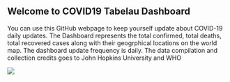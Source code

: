 ## Welcome to COVID19 Tabelau Dashboard

You can use this GitHub webpage to keep yourself update about COVID-19 daily updates. The Dashboard represents the total confirmed, total deaths, total recovered cases along with their geogrphical locations on the world map. The dashboard update frequency is daily. The data compilation and collection credits goes to John Hopkins University and WHO
<div class='tableauPlaceholder' id='viz1584221147029' style='position: relative'>
<noscript><ahref='https:&#47;&#47;public.tableau.com&#47;profile&#47;ameya.agavekar8645#!&#47;vizhome&#47;CoronavirusCOVID-19GlobalCases&#47;Dashboard1?publish=yes'><img alt=' ' src='https:&#47;&#47;public.tableau.com&#47;static&#47;images&#47;Co&#47;CoronavirusCOVID-19GlobalCases&#47;Dashboard1&#47;1_rss.png' style='border: none' />
</a></noscript><object class='tableauViz'  style='display:none;'><param name='host_url' value='https%3A%2F%2Fpublic.tableau.com%2F' /> <param name='embed_code_version' value='3' /> <param name='site_root' value='' /><param name='name' value='CoronavirusCOVID-19GlobalCases&#47;Dashboard1' /><param name='tabs' value='no' /><param name='toolbar' value='yes' />
 <param name='static_image' value='https:&#47;&#47;public.tableau.com&#47;static&#47;images&#47;Co&#47;CoronavirusCOVID-19GlobalCases&#47;Dashboard1&#47;1.png' /> <param name='animate_transition' value='yes' /><param name='display_static_image' value='yes' />
  <param name='display_spinner' value='yes' /><param name='display_overlay' value='yes' /><param name='display_count' value='yes' /><param name='filter' value='publish=yes' /></object>
</div>                
  <script type='text/javascript'>                   
var divElement = document.getElementById('viz1584221147029');                    
 var vizElement = divElement.getElementsByTagName('object')[0];                    
 if ( divElement.offsetWidth > 800 ) { vizElement.style.width='100%';vizElement.style.height=(divElement.offsetWidth*0.75)+'px';} else if ( divElement.offsetWidth > 500 ) { vizElement.style.width='100%';vizElement.style.height=(divElement.offsetWidth*0.75)+'px';} else { vizElement.style.width='100%';vizElement.style.height='927px';}                     
 var scriptElement = document.createElement('script');                    
scriptElement.src = 'https://public.tableau.com/javascripts/api/viz_v1.js';                    vizElement.parentNode.insertBefore(scriptElement, vizElement);
</script>
